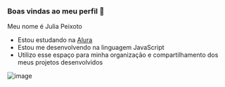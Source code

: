 ### Boas vindas ao meu perfil 💜

Meu nome é Julia Peixoto

- Estou estudando na [Alura](https://www.alura.com.br)
- Estou me desenvolvendo na linguagem JavaScript
- Utilizo esse espaço para minha organização e compartilhamento dos meus projetos desenvolvidos





![image](https://github.com/JuliaPeixotoBPires/JuliaPires/assets/171164316/20897649-3abd-4755-85fb-4d2fd0f2a6b5)
